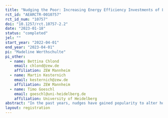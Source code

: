 ```yaml
---
title: "Nudging the Poor: Increasing Energy Efficiency Investments of Low-Income Households"
rct_id: "AEARCTR-0010757"
rct_id_num: "10757"
doi: "10.1257/rct.10757-2.2"
date: "2023-01-18"
status: "completed"
jel: ""
start_year: "2022-04-01"
end_year: "2023-04-01"
pi: "Madeline Werthschulte"
pi_other:
  - name: Bettina Chlond
    email: chlond@zew.de
    affiliation: ZEW Mannheim
  - name: Martin Kesternich
    email: kesternich@zew.de
    affiliation: ZEW Mannheim
  - name: Timo Goeschl
    email: goeschl@uni-heidelberg.de
    affiliation: University of Heidelberg
abstract: "In the past years, nudges have gained popularity to alter household energy choices. However, in existing literature, low-income households are generally underrepresented. Yet, in the context of rising energy prices and inequality, it becomes more and more important to understand the barriers to energy efficiency of vulnerable groups. This study addresses such literature gap, by testing the effectiveness of nudges in increasing energy efficiency investments of low-income households.  We partner with a nation-wide energy efficiency assistance program in Germany that has assisted more than 400,000 low-income households since 2009. Together we implement a natural field experiment, and test the effects of information letter framings and the provision of reminders on subsequent energy efficiency investments."
layout: registration
---
```


